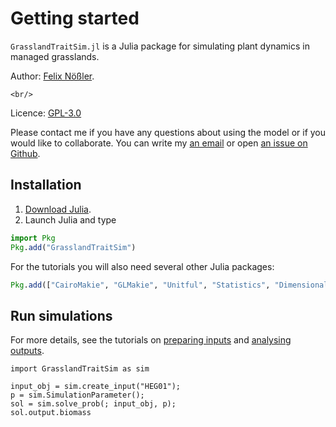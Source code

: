 # Getting started

`GrasslandTraitSim.jl` is a Julia package for simulating plant dynamics in managed grasslands.

Author: [Felix Nößler](https://github.com/FelixNoessler/).
```@raw html 
<br/>
```
Licence: [GPL-3.0](https://github.com/FelixNoessler/GrasslandTraitSim.jl/blob/master/LICENSE)

Please contact me if you have any questions about using the model or if you would like to collaborate. You can write my [an email](mailto:felix.noessler@fu-berlin.de) or open [an issue on Github](https://github.com/felixnoessler/grasslandtraitsim.jl/issues/new).

## Installation

1. [Download Julia](https://julialang.org/downloads/).
2. Launch Julia and type

```julia
import Pkg
Pkg.add("GrasslandTraitSim")
```

For the tutorials you will also need several other Julia packages:
```julia
Pkg.add(["CairoMakie", "GLMakie", "Unitful", "Statistics", "DimensionalData"])
```


## Run simulations

For more details, see the tutorials on [preparing inputs](@ref "How to prepare the input data to start a simulation") and [analysing outputs](@ref "How to analyse the model output"). 

```@example
import GrasslandTraitSim as sim

input_obj = sim.create_input("HEG01");
p = sim.SimulationParameter();
sol = sim.solve_prob(; input_obj, p);
sol.output.biomass
```

